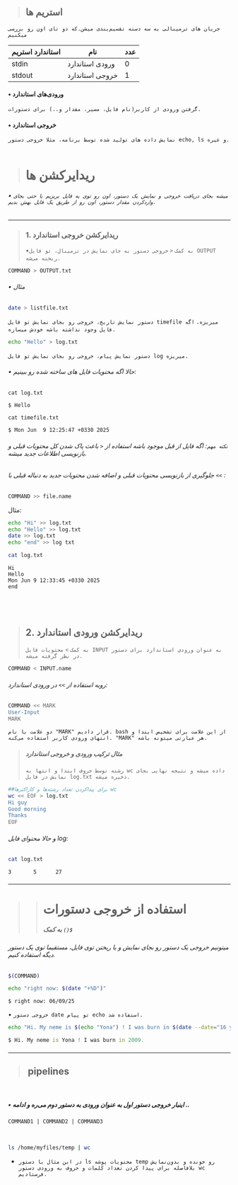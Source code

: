 
> ## استریم ها

`جریان های ترمینالی به سه دسته تقسیم‌بندی میشن.که دو تای اون رو بررسی میکنیم`

| استاندارد استریم | نام             | عدد |
| ---------------- | --------------- | --- |
| stdin            | ورودی استاندارد | 0   |
| stdout           | خروجی استاندارد | 1   |


 #### • ورودی‌های استاندارد
`گرفتن ورودی از کاربر(نام فایل، مسیر، مقدار و..) برای دستورات.`

 #### • خروجی استاندارد
`نمایش داده های تولید شده توسط برنامه، مثلا خروجی دستور echo, ls و غیره.`
‌
‌

> # ریدایرکشن ها
###### • `میشه بجای دریافت خروجی و نمایش یک دستور، اون رو توی یه فایل بریزیم یا حتی بجای واردکردن مقدار دستور، اون رو از طریق یک فایل بهش بدیم.`


---
> ### 1. ریدایرکشن خروجی استاندارد 
> •`به کمک` `<` `خروجی دستور به جای نمایش در ترمینال، تو فایل OUTPUT ریخته می‌شه.`
‌
```bash
COMMAND > OUTPUT.txt
```
  ###### • مثال
```sh
date > listfile.txt
```
`دستور نمایش تاریخ، خروجی رو بجای نمایش تو فایل timefile میریزه.`
`اگه فایل وجود نداشته باشه خودش میسازه.`
‌
```bash
echo "Hello" > log.txt
```
`دستور نمایش پیام، خروجی رو بجای نمایش تو فایل log میریزه.`
‌‌
‌
###### • حالا اگه محتویات فایل های ساخته شده رو ببینیم:
```shell
cat log.txt
```
```
$ Hello
```
```SH
cat timefile.txt
```
```
$ Mon Jun  9 12:25:47 +0330 2025
```
###### `نکته مهم`: اگه فایل از قبل موجود باشه استفاده از `<` باعث پاک شدن کل محتویات قبلی و بازنویسی اطلاعات جدید میشه. 
######  جلوگیری از بازنویسی محتویات قبلی و اضافه شدن محتویات جدید به دنباله قبلی با `<<` :
```sh
COMMAND >> file.name
```
مثال:
```bash
echo "Hi" >> log.txt
echo "Hello" >> log.txt
date >> log.txt
echo "end" >> log txt
```

```sh
cat log.txt
```
```
Hi
Hello
Mon Jun 9 12:33:45 +0330 2025
end
```
‌
‌
---
>  ##  2. ریدایرکشن ورودی استاندارد
> `به کمک` `>` `محتویات فایل INPUT به عنوان ورودی استاندارد برای دستور در نظر گرفته میشه.`
```bash
COMMAND < INPUT.name
```

###### رویه استفاده از `>>` در ورودی استاندارد:
```bash
COMMAND << MARK
User-Input
MARK
```

`دو علامت با نام "MARK" قرار دادیم. bash از این علامت برای تشخیص ابتدا و انتهای ورودی کاربر استفاده می‌کنه. "MARK" هر عبارتی میتونه باشه.`


> ##### مثال ترکیب ورودی و خروجی استاندارد
> `‌رشته توسط حروف ابتدا و انتها به wc داده میشه و نتیجه نهایی بجای نمایش در فایل log.txt ذخیره میشه.`
```sh
##برای پیدا‌کردن تعداد رشته‌ها و کاراکتر‌ها wc 
wc << EOF > log.txt
Hi guy
Good morning
Thanks
EOF
```
###### و حالا محتوای فایل log:
```bash
cat log.txt
```
```
3       5      27
```

#### 
---
>>  # استفاده از خروجی دستورات 
>>  ##### به کمک `()$`
###### میتونیم خروجی یک دستور رو بجای نمایش و یا ریختن توی فایل، مستقیما توی یک دستور دیگه استفاده کنیم.
```sh
$(COMMAND)
```
```bash
echo "right now: $(date "+%D")"
```

```
$ right now: 06/09/25
```
• ‌`خروجی دستور date تو پیام echo استفاده شد.`
‌
‌
```bash
echo "Hi. My neme is $(echo "Yona") ! I was burn in $(date --date="16 years ago" +%Y)."
```
```d
$ Hi. My neme is Yona ! I was burn in 2009.
```
#### 
---
> ## ‌ pipelines
‌
##### • اینبار خروجی دستور اول به عنوان ورودی به دستور دوم می‌ره و ادامه ..
```
COMMAND1 | COMMAND2 | COMMAND3
```
‌
‌
```sh
ls /home/myfiles/temp | wc
```
- `در این مثال با دستور ls محتویات پوشه temp رو خونده و بدون‌نمایش بلافاصله برای پیدا کردن تعداد کلمات و حروف به ورودی دستور wc فرستادیم.`